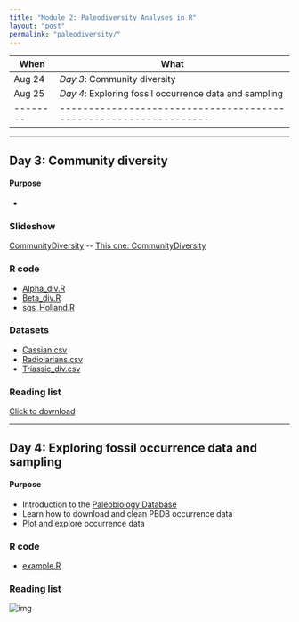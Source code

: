 ```yaml
---
title: "Module 2: Paleodiversity Analyses in R"
layout: "post" 
permalink: "paleodiversity/"
---
```



| When   | What                                                            |
|--------|-----------------------------------------------------------------|
| Aug 24 | *Day 3*: Community diversity                                    |
| Aug 25 | *Day 4*: Exploring fossil occurrence data and sampling          |
|--------|-----------------------------------------------------------------|

- - -

## Day 3: Community diversity

#### Purpose
- 

### Slideshow
[CommunityDiversity]({{site.baseurl}}/docs/slides/2_paleodiversity/CommunityDiversity.pptx)
-- [This one: CommunityDiversity]({{site.baseurl}}/data/2_paleodiversity/CommunityDiversity.pptx)

### R code
- [Alpha_div.R]({{site.baseurl}}/data/2_paleodiversity/Alpha_div.R)
- [Beta_div.R]({{site.baseurl}}/data/2_paleodiversity/Beta_div.R)
- [sqs_Holland.R]({{site.baseurl}}/data/2_paleodiversity/sqs_Holland.R)


### Datasets
- [Cassian.csv]({{site.baseurl}}/data/2_paleodiversity/Cassian.csv)
- [Radiolarians.csv]({{site.baseurl}}/data/2_paleodiversity/Radiolarians.csv)
- [Triassic_div.csv]({{site.baseurl}}/data/2_paleodiversity/Triassic_div.csv)


### Reading list
[Click to download]({{site.baseurl}}/data/2_paleodiversity/ReadingList_Kiessling.docx)



- - -

## Day 4: Exploring fossil occurrence data and sampling


#### Purpose
- Introduction to the [Paleobiology Database](https://paleobiodb.org/#/)
- Learn how to download and clean PBDB occurrence data
- Plot and explore occurrence data


### R code
- [example.R]({{site.baseurl}}/data/2_paleodiversity/Alpha_div.R)


### Reading list



![img](https://www.paleosynthesis.nat.fau.de/wp-content/uploads/2019/09/Icon-SummerSchool-150x150.png)



